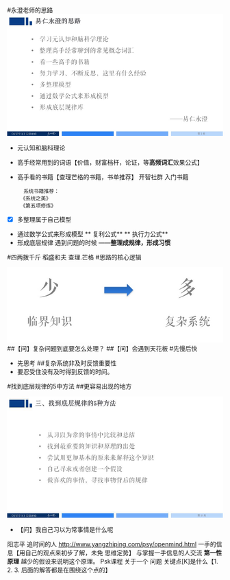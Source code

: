 #永澄老师的思路
![](./_image/ffede91b000ab4fb7f82ecbab8a7e15a.jpg)
 - 元认知和脑科理论
 - 高手经常用到的词语【价值，财富档杆，论证，等**高频词汇**效果公式】
 - 高手看的书籍【查理芒格的书籍，书单推荐】
开智社群 入门书籍

         系统书籍推荐：
        《系统之美》
        《第五项修炼》
 - [x] 多整理属于自己模型
 - 通过数学公式来形成模型
** 复利公式**
** 执行力公式**
 - 形成底层规律 遇到问题的时候 ——**整理成规律，形成习惯**

#四两拨千斤
稻盛和夫
查理.芒格
#思路的核心逻辑

![](./_image/2017-02-20-21-36-08.jpg)
##【问】复杂问题到底要怎么处理？
##【问】会遇到天花板
#先慢后快
 - 先思考
##复杂系统非及时反馈重要性
 - 要忍受住没有及时得到反馈的时间。

#找到底层规律的5中方法
##更容易出现的地方

![](./_image/558525194284443406.jpg)
- 【问】我自己习以为常事情是什么呢


阳志平 
追时间的人
http://www.yangzhiping.com/psy/openmind.html
一手的信息【用自己的观点来初步了解，未免 思维定势】
与掌握一手信息的人交流
**第一性原理** 越少的假设来说明这个原理。
Psk课程 
关于一个 问题 
关键点[K]是什么【1.  2.  3. 后面的解答都是在围绕这个点的】





